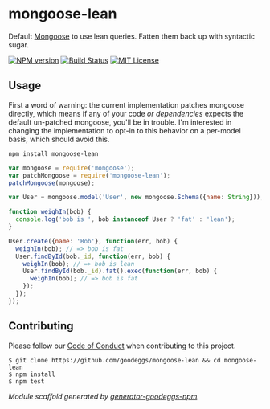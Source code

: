 # mongoose-lean

Default [Mongoose](http://mongoosejs.com/) to use lean queries.  Fatten them back up with syntactic sugar.

[![NPM version](http://img.shields.io/npm/v/mongoose-lean.svg?style=flat-square)](https://www.npmjs.org/package/mongoose-lean)
[![Build Status](http://img.shields.io/travis/goodeggs/mongoose-lean.svg?style=flat-square)](https://travis-ci.org/goodeggs/mongoose-lean)
[![MIT License](http://img.shields.io/badge/license-MIT-blue.svg?style=flat-square)](https://github.com/goodeggs/mongoose-lean/blob/master/LICENSE.md)

## Usage

First a word of warning: the current implementation patches mongoose directly, which means if any of your code *or dependencies* expects the default un-patched mongoose, you'll be in trouble.  I'm interested in changing the implementation to opt-in to this behavior on a per-model basis, which should avoid this.

```
npm install mongoose-lean
```

```javascript
var mongoose = require('mongoose');
var patchMongoose = require('mongoose-lean');
patchMongoose(mongoose);

var User = mongoose.model('User', new mongoose.Schema({name: String}));

function weighIn(bob) {
  console.log('bob is ', bob instanceof User ? 'fat' : 'lean');
}

User.create({name: 'Bob'}, function(err, bob) {
  weighIn(bob); // => bob is fat
  User.findById(bob._id, function(err, bob) {
    weighIn(bob); // => bob is lean
    User.findById(bob._id).fat().exec(function(err, bob) {
      weighIn(bob); // => bob is fat
    });
  });
});
```

## Contributing

Please follow our [Code of Conduct](https://github.com/goodeggs/mongoose-lean/blob/master/CODE_OF_CONDUCT.md)
when contributing to this project.

```
$ git clone https://github.com/goodeggs/mongoose-lean && cd mongoose-lean
$ npm install
$ npm test
```

_Module scaffold generated by [generator-goodeggs-npm](https://github.com/goodeggs/generator-goodeggs-npm)._
